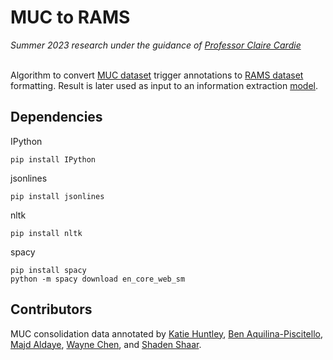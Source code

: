 # MUC to RAMS
*_Summer 2023 research under the guidance of [Professor Claire Cardie](https://www.engineering.cornell.edu/faculty-directory/claire-cardie)_*
</br>
</br>

Algorithm to convert [MUC dataset](https://www-nlpir.nist.gov/related_projects/muc/muc_data/muc_data_index.html) trigger annotations to [RAMS dataset](https://nlp.jhu.edu/rams/) formatting. Result is later used as input to an information extraction [model](https://github.com/raspberryice/gen-arg).

## Dependencies
IPython
```
pip install IPython
```
jsonlines
```
pip install jsonlines
```
nltk
```
pip install nltk
```
spacy
```
pip install spacy
python -m spacy download en_core_web_sm
```
## Contributors
MUC consolidation data annotated by [Katie Huntley](https://www.linkedin.com/in/katieahuntley/), [Ben Aquilina-Piscitello](https://www.linkedin.com/in/ben-aquilina-piscitello-487ba6258/), [Majd Aldaye](https://www.linkedin.com/in/majd-aldaye-9358731a5/), [Wayne Chen](https://www.linkedin.com/in/waynechen314/), and [Shaden Shaar](https://www.linkedin.com/in/shaden-shaar-7a33a2167/).
